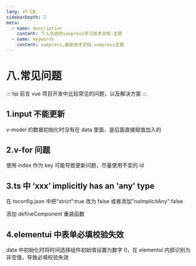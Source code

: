 ```yaml
---
lang: zh-CN
sidebarDepth: 2
meta:
  - name: description
    content: 个人总结的vuepress学习技术文档-主题
  - name: keywords
    content: vuepress,最新技术文档,vuepress主题
---
```


# 八.常见问题

::: tip 前言
vue 项目开发中比较常见的问题，以及解决方案
:::

## 1.input 不能更新

v-model 的数据初始化时没有在 data 里面，是后面直接赋值加入的

## 2.v-for 问题

使用 index 作为 key 可能导致更新问题，尽量使用不变的 id

## 3.ts 中 ‘xxx’ implicitly has an 'any' type

在 tsconfig.json 中把“strict”:true 改为 false 或者添加"nolmplicitAny":false

添加 defineComponent 重装函数

## 4.elementui 中表单必填校验失效

data 中初始化时将时间选择组件初始值设置为数字 0，在 elementui 内部识别为非空值，导致必填校验失效
